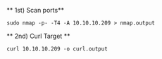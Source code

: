 ** 1st) Scan ports**
	
	sudo nmap -p- -T4 -A 10.10.10.209 > nmap.output

** 2nd) Curl Target **

	curl 10.10.10.209 -o curl.output

